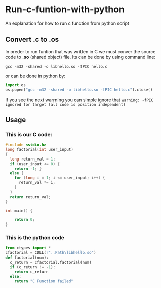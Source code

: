 # Run-c-funtion-with-python
An explanation for how to run c function from python script

## Convert .c to .os 
In oreder to run funtion that was written in C we must conver the source code to __.so__ (shared object)  file.
Its can be done by using command line:
```
gcc -m32 -shared -o libhello.so -fPIC hello.c
```
or can be done in python by:
```Python
import os
os.popen("gcc -m32 -shared -o libhello.so -fPIC hello.c").close()
```
If you see the next warrning you can simple ignore that `warning: -fPIC ignored for target (all code is position independent)`

## Usage

### This is our C code:
```C
#include <stdio.h>
long factorial(int user_input) 
{
  long return_val = 1;
  if (user_input <= 0) {
    return -1; }
  else {
    for (long i = 1; i <= user_input; i++) {
      return_val *= i;
    }
  }
  return return_val;
}

int main() { 

    return 0;
}
```
### This is the python code
```python
from ctypes import *
cfactorial = CDLL(r"..Path\libhello.so")
def factorial(num):
  c_return = cfactorial.factorial(num)
  if (c_return != -1):
    return c_return
  else:
    return "C Function failed"
```



